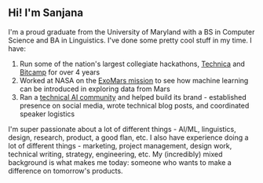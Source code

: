 ## Hi! I'm Sanjana

I'm a proud graduate from the University of Maryland with a BS in Computer Science and BA in Linguistics. I've done some pretty cool stuff in my time. I have:
1. Run some of the nation's largest collegiate hackathons, [Technica](https://gotechnica.org/) and [Bitcamp](https://bit.camp/) for over 4 years
2. Worked at NASA on the [ExoMars mission](https://www.nasa.gov/feature/goddard/2018/moma) to see how machine learning can be introduced in exploring data from Mars 
3. Ran a [technical AI community](https://www.rsqrdai.org/) and helped build its brand - established presence on social media, wrote technical blog posts, and coordinated speaker logistics

I'm super passionate about a lot of different things - AI/ML, linguistics, design, research, product, a good flan, etc. I also have experience doing a lot of different things - marketing, project management, design work, technical writing, strategy, engineering, etc. My (incredibly) mixed background is what makes me today: someone who wants to make a difference on tomorrow's products.
